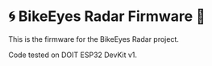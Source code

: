 # 🌀 BikeEyes Radar Firmware 🚴

This is the firmware for the BikeEyes Radar project.

Code tested on DOIT ESP32 DevKit v1.